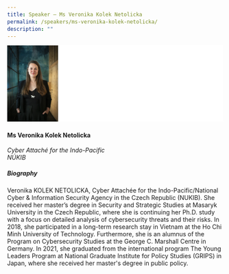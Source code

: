 ```yaml
---
title: Speaker – Ms Veronika Kolek Netolicka
permalink: /speakers/ms-veronika-kolek-netolicka/
description: ""
---
```

![](/images/2023%20Speakers/veronika%20kolek%20netolicka.png)

#### **Ms Veronika Kolek Netolicka**

*Cyber Attaché for the Indo-Pacific <br>
NÚKIB*


##### **Biography**
Veronika KOLEK NETOLICKA, Cyber Attachée for the Indo-Pacific/National Cyber &amp; Information Security Agency in the Czech Republic (NUKIB). She received her master’s degree in Security and Strategic Studies at Masaryk University in the Czech Republic, where she is continuing her Ph.D. study with a focus on detailed analysis of cybersecurity threats and their risks. In 2018, she participated in a long-term research stay in Vietnam at the Ho Chi Minh University of Technology. Furthermore, she is an alumnus of the Program on Cybersecurity Studies at the George C. Marshall Centre in Germany. In 2021, she graduated from the international program The Young Leaders Program at National Graduate Institute for Policy Studies (GRIPS) in Japan, where she received her master's degree in public policy.
